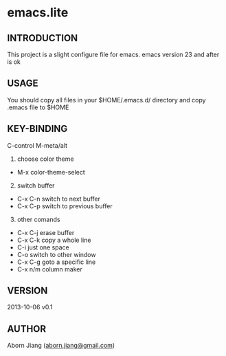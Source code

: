 emacs.lite
==========

## INTRODUCTION
This project is a slight configure file for emacs.
emacs version 23 and after is ok

## USAGE
You should copy all files in your $HOME/.emacs.d/ directory
and copy .emacs file to $HOME

## KEY-BINDING
C-control
M-meta/alt

1. choose color theme
*  M-x color-theme-select

2. switch buffer 
* C-x C-n  switch to next buffer
* C-x C-p  switch to previous buffer

3. other comands
* C-x C-j  erase buffer
* C-x C-k  copy a whole line
* C-i      just one space
* C-o      switch to other window
* C-x C-g  goto a specific line
* C-x n/m  column maker

## VERSION
2013-10-06 v0.1

## AUTHOR
Aborn Jiang (aborn.jiang@gmail.com)
